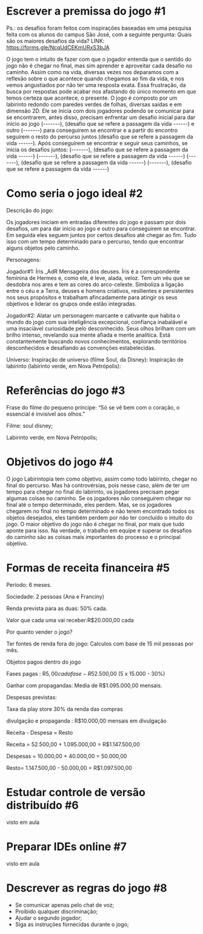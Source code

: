 # Escrever a premissa do jogo #1
 
Ps.: os desafios foram feitos com inspirações baseadas em uma pesquisa feita com os alunos do campus São José, com a seguinte pergunta: 
Quais são os maiores desafios da vida? 
LINK: https://forms.gle/NcqUdCEKmURxS3bJA

O jogo tem o intuito de fazer com que o jogador entenda que o sentido do jogo não é chegar no final, mas sim aprender e aproveitar cada desafio no caminho. Assim como na vida, diversas vezes nos deparamos com a reflexão sobre o que acontece quando chegamos ao fim da vida, e nos vemos angustiados por não ter uma resposta exata. Essa frustração, da busca por respostas pode acabar nos afastando do único momento em que temos certeza que acontece, o presente. 
O jogo é composto por um labirinto redondo com paredes verdes de folhas, diversas saídas e em dimensão 2D. Ele se inicia com dois jogadores podendo se comunicar para se encontrarem, antes disso, precisam enfrentar um desafio inicial para dar início ao jogo (-------), (desafio que se refere a passagem da vida ------) e outro (-------) para conseguirem se encontrar e a partir do encontro seguirem o resto do percurso juntos (desafio que se refere a passagem da vida ------). 
Após conseguirem se encontrar e seguir seus caminhos, se inicia os desafios juntos:
(-------), (desafio que se refere a passagem da vida ------) 
(-------), (desafio que se refere a passagem da vida ------) 
(-------), (desafio que se refere a passagem da vida ------) 
(-------), (desafio que se refere a passagem da vida ------) 



# Como seria o jogo ideal #2

Descrição do jogo:

Os jogadores iniciam em entradas diferentes do jogo e passam por dois desafios, um para dar início ao jogo e outro para conseguirem se encontrar. Em seguida eles seguem juntos por certos desafios até chegar ao fim. Tudo isso com um tempo determinado para o percurso, tendo que encontrar alguns objetos pelo caminho.

Personagens:

Jogador#1: Íris _AdR Mensageira dos deuses. Íris é a correspondente feminina de Hermes e, como ele, é leve, alada, veloz. Tem um véu que se desdobra nos ares e tem as cores do arco-celeste. Simboliza a ligação entre o céu e a Terra, deuses e homens criativos, resilientes e persistentes nos seus propósitos e trabalham afincadamente para atingir os seus objetivos e liderar os grupos onde estão integradas.

Jogador#2: Alatar um personagem marcante e cativante que habita o mundo do jogo com sua inteligência excepcional, confiança inabalável e uma insaciável curiosidade pelo desconhecido. Seus olhos brilham com um brilho intenso, revelando sua mente afiada e mente analítica. Está constantemente buscando novos conhecimentos, explorando territórios desconhecidos e desafiando as convenções estabelecidas. 

Universo: 
Inspiração de universo (filme Soul, da Disney):
Inspiração de labirinto (labirinto verde, em Nova Petrópolis):

# Referências do jogo #3

Frase do filme do pequeno príncipe: “Só se vê bem com o coração, o essencial é invisível aos olhos.”

Filme: soul disney;

Labirinto verde, em Nova Petrópolis;

# Objetivos do jogo #4

O jogo Labirintopia tem como objetivo, assim como todo labirinto, chegar no final do percurso. Mas há controvérsias, pois nesse caso, além de ter um tempo para chegar no final do labirinto, os jogadores precisam pegar algumas coisas no caminho. Se os jogadores não conseguirem chegar no final até o tempo determinado, eles perdem. Mas, se os jogadores chegarem no final no tempo determinado e não terem encontrado todos os objetos desejados, eles também perdem por não ter concluído o intuito do jogo.
O maior objetivo do jogo não é chegar no final, por mais que tudo aponte para isso. Na verdade, o trabalho em equipe e superar os desafios do caminho são as coisas mais importantes do processo e o principal objetivo.

# Formas de receita financeira #5

Período: 6 meses.

Sociedade: 2 pessoas (Ana e Franciny)

Renda prevista para as duas: 50% cada. 

Valor que cada uma vai receber:R$20.000,00 cada

Por quanto vender o jogo?    


Ter fontes de renda fora do jogo:
Calculos com base de 15 mil pessoas por mês.

Objetos pagos dentro do jogo

Fases pagas : R$5,00 cada fase -R$52.500,00 (5 x 15.000 - 30%)

Ganhar com propagandas: Media de R$1.095.000,00 mensais.


Despesas previstas:

Taxa da play store 30% da renda das compras

divulgação e propaganda :  R$10.000,00 mensais em divulgação 


Receita - Despesa = Resto

Receita = 52.500,00 + 1.095.000,00 = R$1.147.500,00

Despesas = 10.000,00 + 40.000,00 = 50.000,00

Resto= 1.147.500,00 - 50.000,00 =  R$1.097.500,00

# Estudar controle de versão distribuído #6
visto em aula

# Preparar IDEs online #7
visto em aula

# Descrever as regras do jogo #8

- Se comunicar apenas pelo chat de voz;
- Proibido qualquer discriminação;
- Ajudar o segundo jogador;
- Siga as instruções fornecidas durante o jogo;

